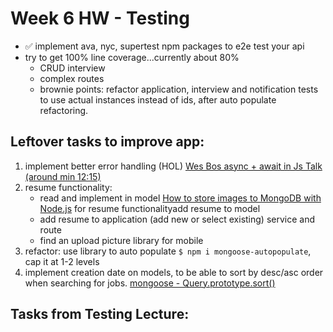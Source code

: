 # Week 6 HW - Testing
- :white_check_mark: implement ava, nyc, supertest npm packages to e2e test your api
- try to get 100% line coverage...currently about 80%
    - CRUD interview
    - complex routes
    - brownie points: refactor application, interview and notification tests to use actual instances instead of ids, after auto populate refactoring.

## Leftover tasks to improve app:

1. implement better error handling (HOL) [Wes Bos async + await in Js Talk (around min 12:15)](https://www.youtube.com/watch?v=DwQJ_NPQWWo)
2. resume functionality:
    - read and implement in model [How to store images to MongoDB with Node.js](https://medium.com/@alvenw/how-to-store-images-to-mongodb-with-node-js-fb3905c37e6d) for resume functionalityadd resume to model
    - add resume to application (add new or select existing) service and route
    - find an upload picture library for mobile
3. refactor: use library to auto populate `$ npm i mongoose-autopopulate`, cap it at 1-2 levels
4. implement creation date on models, to be able to sort by desc/asc order when searching for jobs. [mongoose -  Query.prototype.sort()](https://mongoosejs.com/docs/api.html#query_Query-sort)

## Tasks from Testing Lecture: